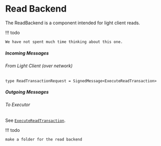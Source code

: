 # Read Backend
The ReadBackend is a component intended for light client reads.

!!! todo

    We have not spent much time thinking about this one.

##### Incoming Messages
###### From Light Client (over network)
```
type ReadTransactionRequest = SignedMessage<ExecuteReadTransaction>
```
##### Outgoing Messages
###### To Executor
See [`ExecuteReadTransaction`](#ExecuteReadTransaction).

!!! todo

    make a folder for the read backend
